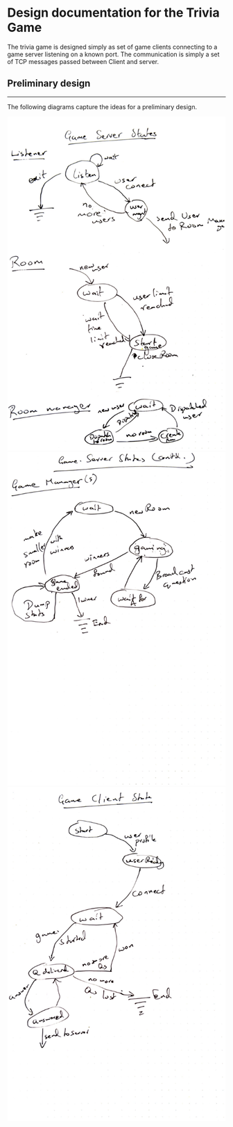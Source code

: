 # Design documentation for the Trivia Game

The trivia game is designed simply as set of game clients connecting to a
game server listening on a known port. The communication is simply a set of
TCP messages passed between Client and server.

## Preliminary design
---
The following diagrams capture the ideas for a preliminary design.

![Server State Diagram 1](state_dia_1.png)
![Server State Diagram 2](state_dia_2.png)
![Client State Diagram](state_dia_3.png)

